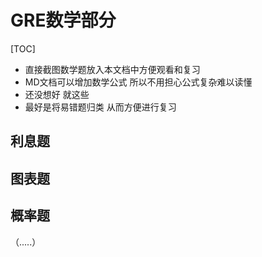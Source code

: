 # GRE数学部分

[TOC]



- 直接截图数学题放入本文档中方便观看和复习
- MD文档可以增加数学公式 所以不用担心公式复杂难以读懂
- 还没想好 就这些
- 最好是将易错题归类 从而方便进行复习

## 利息题

## 图表题

## 概率题

（.....）